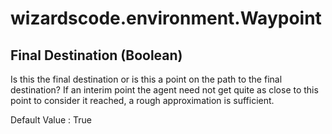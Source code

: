 # wizardscode.environment.Waypoint

## Final Destination (Boolean)

Is this the final destination or is this a point on the path to the final destination? If an interim point the agent need not get quite as close to this point to consider it reached, a rough approximation is sufficient.

Default Value     : True

